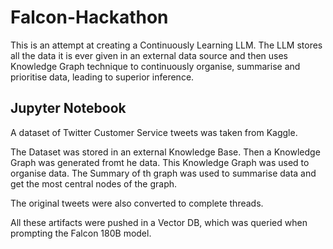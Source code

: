 # Falcon-Hackathon

This is an attempt at creating a Continuously Learning LLM. 
The LLM stores all the data it is ever given in an external data source and then uses Knowledge Graph technique to continuously organise, summarise and prioritise data, leading to superior inference.

## Jupyter Notebook
A dataset of Twitter Customer Service tweets was taken from Kaggle.

The Dataset was stored in an external Knowledge Base. Then a Knowledge Graph was generated fromt he data.
This Knowledge Graph was used to organise data.
The Summary of th graph was used to summarise data and get the most central nodes of the graph.

The original tweets were also converted to complete threads.

All these artifacts were pushed in a Vector DB, which was queried when prompting the Falcon 180B model.
